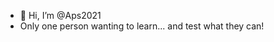 - 👋 Hi, I’m @Aps2021
- Only one person wanting to learn... and test what they can!

<!---
Aps2021/Aps2021 is a ✨ special ✨ repository because its `README.md` (this file) appears on your GitHub profile.
You can click the Preview link to take a look at your changes.
--->
